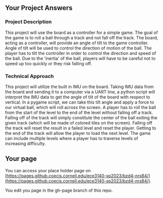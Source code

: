 ## Your Project Answers

### Project Description

This project will use the board as a controller for a simple game. The goal of the game is to roll a ball through a track and not fall off the track. The board, acting as a controller, will provide an angle of tilt to the game controller. Angle of tilt will be used to control the direction of motion of the ball. The player has to tilt the controller in order to control the direction and speed of the ball. Due to the 'inertia' of the ball, players will have to be careful not to speed up too quickly or they risk falling off. 
### Technical Approach

This project will utilize the built in IMU on the board. Taking IMU data from the board and sending it to a computer via a UART line, a python script will interpret the IMU data to get the angle of tilt of the board with respect to vertical. In a pygame script, we can take this tilt angle and apply a force to our virtual ball, which will roll across the screen. A player has to roll the ball from the start of the level to the end of the level without falling off a track. Falling off of the track will simply constitute the center of the ball exiting the given track (which will be made of colored tiles on the screen). Falling off the track will reset the result in a failed level and reset the player. Getting to the end of the track will allow the player to load the next level. The game can include multiple levels where a player has to traverse levels of increasing difficulty. 
## Your page
You can access your place holder page on [https://pages.github.coecis.cornell.edu/ece3140-sp2023/bzd4-nrs84/](https://pages.github.coecis.cornell.edu/ece3140-sp2023/bzd4-nrs84/).

You edit you page in the gh-page branch of this repo.